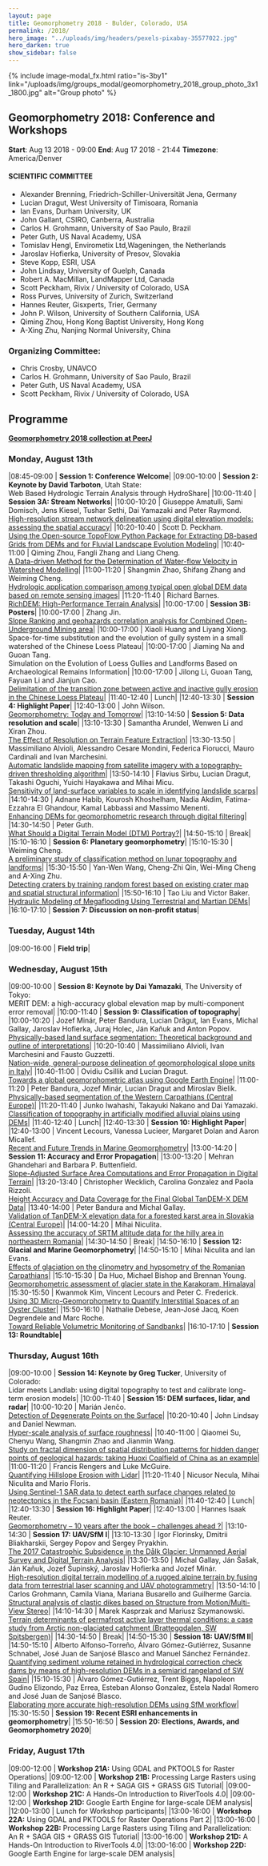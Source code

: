 ```yaml
---
layout: page
title: Geomorphometry 2018 - Bulder, Colorado, USA
permalink: /2018/
hero_image: "../uploads/img/headers/pexels-pixabay-35577022.jpg"
hero_darken: true
show_sidebar: false
---
```


{% include image-modal_fx.html ratio="is-3by1" link="/uploads/img/groups_modal/geomorphometry_2018_group_photo_3x1_1800.jpg" alt="Group photo" %} 


## Geomorphometry 2018: Conference and Workshops

**Start**: Aug 13 2018 - 09:00 **End**: Aug 17 2018 - 21:44 **Timezone**: America/Denver


#### **SCIENTIFIC COMMITTEE**

- Alexander Brenning, Friedrich-Schiller-Universität Jena, Germany
- Lucian Dragut, West University of Timisoara, Romania
- Ian Evans, Durham University, UK
- John Gallant, CSIRO, Canberra, Australia
- Carlos H. Grohmann, University of Sao Paulo, Brazil
- Peter Guth, US Naval Academy, USA
- Tomislav Hengl, Envirometix Ltd,Wageningen, the Netherlands
- Jaroslav Hofierka, University of Presov, Slovakia
- Steve Kopp, ESRI, USA
- John Lindsay, University of Guelph, Canada
- Robert A. MacMillan, LandMapper Ltd, Canada
- Scott Peckham, Rivix / University of Colorado, USA
- Ross Purves, University of Zurich, Switzerland
- Hannes Reuter, Gisxperts, Trier, Germany
- John P. Wilson, University of Southern California, USA
- Qiming Zhou, Hong Kong Baptist University, Hong Kong
- A-Xing Zhu, Nanjing Normal University, China

### Organizing Committee:

- Chris Crosby, UNAVCO
- Carlos H. Grohmann, University of Sao Paulo, Brazil
- Peter Guth, US Naval Academy, USA
- Scott Peckham, Rivix / University of Colorado, USA


## Programme

**[Geomorphometry 2018 collection at PeerJ](https://peerj.com/collections/57-geomorphometry2018)**

### Monday, August 13th

|08:45-09:00 | **Session 1: Conference Welcome**|
|09:00-10:00 | **Session 2: Keynote by David Tarboton**, Utah State: <br> Web Based Hydrologic Terrain Analysis through HydroShare|
|10:00-11:40 | **Session 3A: Stream Networks**|
|10:00-10:20 | Giuseppe Amatulli, Sami Domisch, Jens Kiesel, Tushar Sethi, Dai Yamazaki and Peter Raymond. <br> [High-resolution stream network delineation using digital elevation models: assessing the spatial accuracy](https://peerj.com/preprints/27109)|
|10:20-10:40 | Scott D. Peckham. <br> [Using the Open-source TopoFlow Python Package for Extracting D8-based Grids from DEMs and for Fluvial Landscape Evolution Modeling]({{site.baseurl}}/uploads/pdf/pdf2018/Peckham_2018_geomorphometry.pdf)|
|10:40-11:00 | Qiming Zhou, Fangli Zhang and Liang Cheng. <br> [A Data-driven Method for the Determination of Water-flow Velocity in Watershed Modelling](https://peerj.com/preprints/27155)|
|11:00-11:20 | Shangmin Zhao, Shifang Zhang and Weiming Cheng. <br> [Hydrologic application comparison among typical open global DEM data based on remote sensing images](https://peerj.com/preprints/27065)|
|11:20-11:40 | Richard Barnes. <br> [RichDEM: High-Performance Terrain Analysis](https://peerj.com/preprints/27099)|
|10:00-17:00 | **Session 3B: Posters**|
|10:00-17:00 | Zhang Jin. <br> [Slope Ranking and geohazards correlation analysis for Combined Open-Underground Mining area](https://peerj.com/preprints/27070)|
|10:00-17:00 | Xiaoli Huang and Liyang Xiong. <br> Space-for-time substitution and the evolution of gully system in a small watershed of the Chinese Loess Plateau|
|10:00-17:00 | Jiaming Na and Guoan Tang. <br> Simulation on the Evolution of Loess Gullies and Landforms Based on Archaeological Remains Information|
|10:00-17:00 | Jilong Li, Guoan Tang, Fayuan Li and Jianjun Cao. <br> [Delimitation of the transition zone between active and inactive gully erosion in the Chinese Loess Plateau](https://peerj.com/preprints/27139)|
|11:40-12:40 | Lunch|
|12:40-13:30 | **Session 4: Highlight Paper**|
|12:40-13:00 | John Wilson. <br> [Geomorphometry: Today and Tomorrow](https://peerj.com/preprints/27197)|
|13:10-14:50 | **Session 5: Data resolution and scale**|
|13:10-13:30 | Samantha Arundel, Wenwen Li and Xiran Zhou. <br> [The Effect of Resolution on Terrain Feature Extraction](https://peerj.com/preprints/27072)|
|13:30-13:50 | Massimiliano Alvioli, Alessandro Cesare Mondini, Federica Fiorucci, Mauro Cardinali and Ivan Marchesini. <br> [Automatic landslide mapping from satellite imagery with a topography-driven thresholding algorithm](https://peerj.com/preprints/27067)|
|13:50-14:10 | Flavius Sirbu, Lucian Dragut, Takashi Oguchi, Yuichi Hayakawa and Mihai Micu. <br> [Sensitivity of land-surface variables to scale in identifying landslide scarps]({{site.baseurl}}/uploads/pdf/pdf2018/Sirbu_others_2018_geomorphometry.pdf)|
|14:10-14:30 | Adnane Habib, Kourosh Khoshelham, Nadia Akdim, Fatima-Ezzahra El Ghandour, Kamal Labbassi and Massimo Menenti. <br> [Enhancing DEMs for geomorphometric research through digital filtering](https://peerj.com/preprints/27105)|
|14:30-14:50 | Peter Guth. <br> [What Should a Digital Terrain Model (DTM) Portray?](https://peerj.com/preprints/27053)|
|14:50-15:10 | Break|
|15:10-16:10 | **Session 6: Planetary geomorphometry**|
|15:10-15:30 | Weiming Cheng. <br> [A preliminary study of classification method on lunar topography and landforms]({{site.baseurl}}/uploads/pdf/pdf2018/Cheng_others_2018_geomorphometry.pdf)|
|15:30-15:50 | Yan-Wen Wang, Cheng-Zhi Qin, Wei-Ming Cheng and A-Xing Zhu. <br> [Detecting craters by training random forest based on existing crater map and spatial structural information]({{site.baseurl}}/uploads/pdf/pdf2018/Wang_others_2018_geomorphometry.pdf)|
|15:50-16:10 | Tao Liu and Victor Baker. <br> [Hydraulic Modeling of Megaflooding Using Terrestrial and Martian DEMs](https://peerj.com/preprints/27107)|
|16:10-17:10 | **Session 7: Discussion on non-profit status**|

### Tuesday, August 14th

|09:00-16:00 | **Field trip**|


### Wednesday, August 15th

|09:00-10:00 | **Session 8: Keynote by Dai Yamazaki**, The University of Tokyo: <br> MERIT DEM: a high-accuracy global elevation map by multi-component error removal|
|10:00-11:40 | **Session 9: Classification of topography**|
|10:00-10:20 | Jozef Minár, Peter Bandura, Lucian Drăguţ, Ian Evans, Michal Gallay, Jaroslav Hofierka, Juraj Holec, Ján Kaňuk and Anton Popov. <br> [Physically-based land surface segmentation: Theoretical background and outline of interpretations](https://peerj.com/preprints/27075)|
|10:20-10:40 | Massimiliano Alvioli, Ivan Marchesini and Fausto Guzzetti. <br> [Nation-wide, general-purpose delineation of geomorphological slope units in Italy](https://peerj.com/preprints/27066)|
|10:40-11:00 | Ovidiu Csillik and Lucian Dragut. <br> [Towards a global geomorphometric atlas using Google Earth Engine]({{site.baseurl}}/uploads/pdf/pdf2018/Csilik_Dragut_2018_geomorphometry.pdf)|
|11:00-11:20 | Peter Bandura, Jozef Minár, Lucian Dragut and Miroslav Bielik. <br> [Physically-based segmentation of the Western Carpathians (Central Europe)](https://peerj.com/preprints/27083)|
|11:20-11:40 | Junko Iwahashi, Takayuki Nakano and Dai Yamazaki. <br> [Classification of topography in artificially modified alluvial plains using DEMs]({{site.baseurl}}/uploads/pdf/pdf2018/Iwashashi_others_2018_geomorphometry.pdf)|
|11:40-12:40 | Lunch|
|12:40-13:30 | **Session 10: Highlight Paper**|
|12:40-13:00 | Vincent Lecours, Vanessa Lucieer, Margaret Dolan and Aaron Micallef. <br> [Recent and Future Trends in Marine Geomorphometry]({{site.baseurl}}/uploads/pdf/pdf2018/Lecours_others_2018_geomorphometry.pdf)|
|13:00-14:20 | **Session 11: Accuracy and Error Propagation**|
|13:00-13:20 | Mehran Ghandehari and Barbara P. Buttenfield. <br> [Slope-Adjusted Surface Area Computations and Error Propagation in Digital Terrain](https://peerj.com/preprints/27068)|
|13:20-13:40 | Christopher Wecklich, Carolina Gonzalez and Paola Rizzoli. <br>[ Height Accuracy and Data Coverage for the Final Global TanDEM-X DEM Data]({{site.baseurl}}/uploads/pdf/pdf2018/Wecklich_others_2018_geomorphometry.pdf)|
|13:40-14:00 | Peter Bandura and Michal Gallay. <br> [Validation of TanDEM-X elevation data for a forested karst area in Slovakia (Central Europe)](https://peerj.com/preprints/27077)|
|14:00-14:20 | Mihai Niculita. <br> [Assessing the accuracy of SRTM altitude data for the hilly area in northeastern Romania](https://peerj.com/preprints/27074)|
|14:30-14:50 | Break|
|14:50-16:10 | **Session 12: Glacial and Marine Geomorphometry**|
|14:50-15:10 | Mihai Niculita and Ian Evans. <br> [Effects of glaciation on the clinometry and hypsometry of the Romanian Carpathians](https://peerj.com/preprints/27076)|
|15:10-15:30 | Da Huo, Michael Bishop and Brennan Young. <br> [Geomorphometric assessment of glacier state in the Karakoram, Himalaya]({{site.baseurl}}/uploads/pdf/pdf2018/Huo_others_2018_geomorphometry.pdf)|
|15:30-15:50 | Kwanmok Kim, Vincent Lecours and Peter C. Frederick. <br> [Using 3D Micro-Geomorphometry to Quantify Interstitial Spaces of an Oyster Cluster](https://peerj.com/preprints/27596)|
|15:50-16:10 | Nathalie Debese, Jean-José Jacq, Koen Degrendele and Marc Roche. <br>[Toward Reliable Volumetric Monitoring of Sandbanks]({{site.baseurl}}/uploads/pdf/pdf2018/Debese_others_2018_geomorphometry.pdf)|
|16:10-17:10 | **Session 13: Roundtable|**

### Thursday, August 16th

|09:00-10:00 | **Session 14: Keynote by Greg Tucker**, University of Colorado: <br> Lidar meets Landlab: using digital topography to test and calibrate long-term erosion models|
|10:00-11:40 | **Session 15: DEM surfaces, lidar, and radar**|
|10:00-10:20 | Marián Jenčo. <br> [Detection of Degenerate Points on the Surface](https://peerj.com/preprints/27097)|
|10:20-10:40 | John Lindsay and Daniel Newman. <br> [Hyper-scale analysis of surface roughness](https://peerj.com/preprints/27110)|
|10:40-11:00 | Qiaomei Su, Chenyu Wang, Shangmin Zhao and Jianmin Wang. <br> [Study on fractal dimension of spatial distribution patterns for hidden danger points of geological hazards: taking Huoxi Coalfield of China as an example]({{site.baseurl}}/uploads/pdf/pdf2018/Su_others_2018_geomorphometry.pdf)|
|11:00-11:20 | Francis Rengers and Luke McGuire. <br> [Quantifying Hillslope Erosion with Lidar]({{site.baseurl}}/uploads/pdf/pdf2018/Rengers_McGuire_2018_geomorphometry.pdf)|
|11:20-11:40 | Nicusor Necula, Mihai Niculita and Mario Floris. <br> [Using Sentinel-1 SAR data to detect earth surface changes related to neotectonics in the Focșani basin (Eastern Romania)](https://peerj.com/preprints/27084)|
|11:40-12:40 | Lunch|
|12:40-13:30 | **Session 16: Highlight Paper**|
|12:40-13:00 | Hannes Isaak Reuter. <br> [Geomorphometry – 10 years after the book – challenges ahead ?](https://peerj.com/preprints/27157)|
|13:10-14:30 | **Session 17: UAV/SfM I**|
|13:10-13:30 | Igor Florinsky, Dmitrii Bliakharskii, Sergey Popov and Sergey Pryakhin. <br> [The 2017 Catastrophic Subsidence in the Dålk Glacier: Unmanned Aerial Survey and Digital Terrain Analysis](https://peerj.com/preprints/27064)|
|13:30-13:50 | Michal Gallay, Ján Šašak, Ján Kaňuk, Jozef Šupinský, Jaroslav Hofierka and Jozef Minár. <br> [High-resolution digital terrain modelling of a rugged alpine terrain by fusing data from terrestrial laser scanning and UAV photogrammetry](https://peerj.com/preprints/27078)|
|13:50-14:10 | Carlos Grohmann, Camila Viana, Mariana Busarello and Guilherme Garcia. <br> [Structural analysis of clastic dikes based on Structure from Motion/Multi-View Stereo](https://peerj.com/preprints/27060)|
|14:10-14:30 | Marek Kasprzak and Mariusz Szymanowski. <br> [Terrain determinants of permafrost active layer thermal conditions: a case study from Arctic non-glaciated catchment (Bratteggdalen, SW Spitsbergen)](https://peerj.com/preprints/27119)|
|14:30-14:50 | Break|
|14:50-15:30 | **Session 18: UAV/SfM II**|
|14:50-15:10 | Alberto Alfonso-Torreño, Álvaro Gómez-Gutiérrez, Susanne Schnabel, José Juan de Sanjosé Blasco and Manuel Sánchez Fernández. <br> [Quantifying sediment volume retained in hydrological correction check dams by means of high-resolution DEMs in a semiarid rangeland of SW Spain]({{site.baseurl}}/uploads/pdf/pdf2018/Alfonso-Torreno_Gomez-Gutierrez_others_2018_geomorphometry.pdf)|
|15:10-15:30 | Álvaro Gómez-Gutiérrez, Trent Biggs, Napoleon Gudino Elizondo, Paz Errea, Esteban Alonso Gonzalez, Estela Nadal Romero and José Juan de Sanjosé Blasco. <br> [Elaborating more accurate high-resolution DEMs using SfM workflow](https://peerj.com/preprints/27081)|
|15:30-15:50 | **Session 19: Recent ESRI enhancements in geomorphometry**|
|15:50-16:50 | **Session 20: Elections, Awards, and Geomorphometry 2020**|



### Friday, August 17th

|09:00-12:00 | **Workshop 21A:** Using GDAL and PKTOOLS for Raster Operations|
|09:00-12:00 | **Workshop 21B:** Processing Large Rasters using Tiling and Parallelization: An R + SAGA GIS + GRASS GIS Tutorial|
|09:00-12:00 | **Workshop 21C:** A Hands-On Introduction to RiverTools 4.0|
|09:00-12:00 | **Workshop 21D:** Google Earth Engine for large-scale DEM analysis|
|12:00-13:00 | Lunch for Workshop participants|
|13:00-16:00 | **Workshop 22A:** Using GDAL and PKTOOLS for Raster Operations Part 2|
|13:00-16:00 | **Workshop 22B:** Processing Large Rasters using Tiling and Parallelization: An R + SAGA GIS + GRASS GIS Tutorial|
|13:00-16:00 | **Workshop 21D:** A Hands-On Introduction to RiverTools 4.0|
|13:00-16:00 | **Workshop 22D:** Google Earth Engine for large-scale DEM analysis|